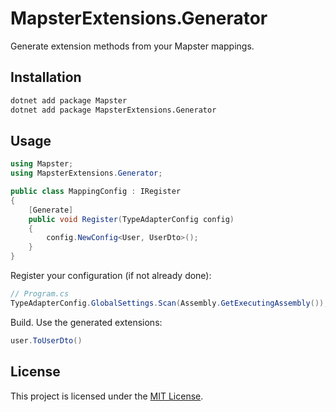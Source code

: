 # MapsterExtensions.Generator

Generate extension methods from your Mapster mappings.

## Installation

```bash
dotnet add package Mapster
dotnet add package MapsterExtensions.Generator
```

## Usage

```csharp
using Mapster;
using MapsterExtensions.Generator;

public class MappingConfig : IRegister
{
    [Generate]
    public void Register(TypeAdapterConfig config)
    {
        config.NewConfig<User, UserDto>();
    }
}
```

Register your configuration (if not already done):
```csharp
// Program.cs
TypeAdapterConfig.GlobalSettings.Scan(Assembly.GetExecutingAssembly());
```

Build. Use the generated extensions:
```csharp
user.ToUserDto()
```

## License
This project is licensed under the [MIT License](LICENSE).

